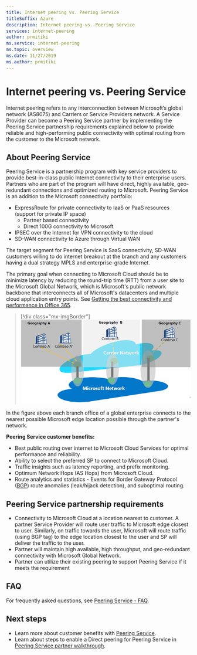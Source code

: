 ```yaml
---
title: Internet peering vs. Peering Service
titleSuffix: Azure
description: Internet peering vs. Peering Service
services: internet-peering
author: prmitiki
ms.service: internet-peering
ms.topic: overview
ms.date: 11/27/2019
ms.author: prmitiki
---
```


# Internet peering vs. Peering Service

Internet peering refers to any interconnection between Microsoft’s global network (AS8075) and Carriers or Service Providers network. A Service Provider can become a Peering Service partner by implementing the Peering Service partnership requirements explained below to provide reliable and high-performing public connectivity with optimal routing from the customer to the Microsoft network.

## About Peering Service
Peering Service is a partnership program with key service providers to provide best-in-class public Internet connectivity to their enterprise users. Partners who are part of the program will have direct, highly available, geo-redundant connections and optimized routing to Microsoft. Peering Service is an addition to the Microsoft connectivity portfolio:
*	ExpressRoute for private connectivity to IaaS or PaaS resources (support for private IP space)
	*	Partner based connectivity
	*	Direct 100G connectivity to Microsoft
*	IPSEC over the Internet for VPN connectivity to the cloud
*	SD-WAN connectivity to Azure through Virtual WAN

The target segment for Peering Service is SaaS connectivity, SD-WAN customers willing to do internet breakout at the branch and any customers having a dual strategy MPLS and enterprise-grade Internet.

The primary goal when connecting to Microsoft Cloud should be to minimize latency by reducing the round-trip time (RTT) from a user site to the Microsoft Global Network, which is Microsoft's public network backbone that interconnects all of Microsoft's datacenters and multiple cloud application entry points. See [Getting the best connectivity and performance in Office 365](https://techcommunity.microsoft.com/t5/Office-365-Blog/Getting-the-best-connectivity-and-performance-in-Office-365/ba-p/124694).

> [!div class="mx-imgBorder"]
> ![Image of distributed access](./media/distributed-access.png)

In the figure above each branch office of a global enterprise connects to the nearest possible Microsoft edge location possible through the partner's network.

**Peering Service customer benefits:**
* Best public routing over internet to Microsoft Cloud Services for optimal performance and reliability.
* Ability to select the preferred SP to connect to Microsoft Cloud.
* Traffic insights such as latency reporting, and prefix monitoring.
* Optimum Network Hops (AS Hops) from Microsoft Cloud.
* Route analytics and statistics - Events for Border Gateway Protocol ([BGP](https://en.wikipedia.org/wiki/Border_Gateway_Protocol)) route anomalies (leak/hijack detection), and suboptimal routing.

## Peering Service partnership requirements
* Connectivity to Microsoft Cloud at a location nearest to customer. A partner Service Provider will route user traffic to Microsoft edge closest to user. Similarly, on traffic towards the user, Microsoft will route traffic (using BGP tag) to the edge location closest to the user and SP will deliver the traffic to the user.
* Partner will maintain high available, high throughput, and geo-redundant connectivity with Microsoft Global Network.
* Partner can utilize their existing peering to support Peering Service if it meets the requirement

## FAQ
For frequently asked questions, see [Peering Service - FAQ](service-faqs.md).

## Next steps

* Learn more about customer benefits with [Peering Service](https://docs.microsoft.com/azure/peering-service/).
* Learn about steps to enable a Direct peering for Peering Service in [Peering Service partner walkthrough](walkthrough-peering-service-all.md).
